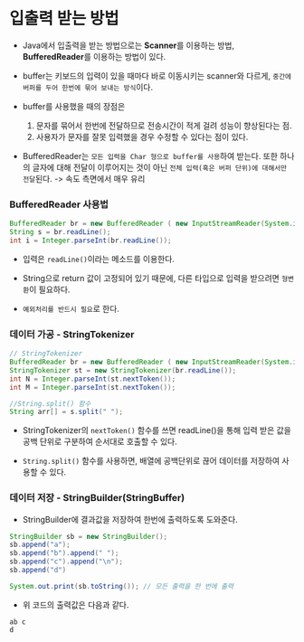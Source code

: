 # 입출력 받는 방법

- Java에서 입출력을 받는 방법으로는 **Scanner**를 이용하는 방법, **BufferedReader**를 이용하는 방법이 있다.

- buffer는 키보드의 입력이 있을 때마다 바로 이동시키는 scanner와 다르게, `중간에 버퍼를 두어 한번에 묶어 보내는 방식`이다.

- buffer를 사용했을 때의 장점은
    1. 문자를 묶어서 한번에 전달하므로 전송시간이 적게 걸려 성능이 향상된다는 점.
    2. 사용자가 문자를 잘못 입력했을 경우 수정할 수 있다는 점이 있다.

- BufferedReader는 `모든 입력을 Char 형으로 buffer를 사용`하여 받는다. 또한 하나의 글자에 대해 전달이 이루어지는 것이 아닌 `전체 입력(혹은 버퍼 단위)에 대해서만 전달`된다. -> 속도 측면에서 매우 유리

### BufferedReader 사용법

``` java
BufferedReader br = new BufferedReader ( new InputStreamReader(System.in)); // 선언
String s = br.readLine();
int i = Integer.parseInt(br.readLine());
```

- 입력은 `readLine()`이라는 메소드를 이용한다.

- String으로 return 값이 고정되어 있기 때문에, 다른 타입으로 입력을 받으려면 `형변환`이 필요하다.

- `예외처리를 반드시 필요`로 한다.

### 데이터 가공 - StringTokenizer

``` java
// StringTokenizer
BufferedReader br = new BufferedReader ( new InputStreamReader(System.in)); // 선언
StringTokenizer st = new StringTokenizer(br.readLine());
int N = Integer.parseInt(st.nextToken());
int M = Integer.parseInt(st.nextToken());

//String.split() 함수
String arr[] = s.split(" ");
```

- StringTokenizer의 `nextToken()` 함수를 쓰면 readLine()을 통해 입력 받은 값을 공백 단위로 구분하여 순서대로 호출할 수 있다.

- `String.split()` 함수를 사용하면, 배열에 공백단위로 끊어 데이터를 저장하여 사용할 수 있다.

### 데이터 저장 - StringBuilder(StringBuffer)

- StringBuilder에 결과값을 저장하여 한번에 출력하도록 도와준다.

``` java
StringBuilder sb = new StringBuilder();
sb.append("a");
sb.append("b").append(" ");
sb.append("c").append("\n");
sb.append("d")

System.out.print(sb.toString()); // 모든 출력을 한 번에 출력
```

- 위 코드의 출력값은 다음과 같다.

```
ab c
d
```